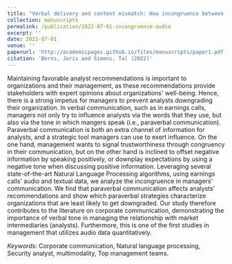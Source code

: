 ```yaml
---
title: "Verbal delivery and content mismatch: How incongruence between managers' tone of voice and word sentiment affects security analysts' recommendations"
collection: manuscripts
permalink: /publication/2022-07-01-incongruence-audio
excerpt: ''
date: 2022-07-01
venue: ''
paperurl: 'http://academicpages.github.io/files/manuscripts/paper1.pdf'
citation: 'Berns, Joris and Simons, Tal (2022)'
---
```


Maintaining favorable analyst recommendations is important to organizations and their management, as these recommendations provide stakeholders with expert opinions about organizations' well-being. Hence, there is a strong impetus for managers to prevent analysts downgrading their organization. In verbal communication, such as in earnings calls, managers not only try to influence analysts via the words that they use, but also via the tone in which mangers speak (i.e., paraverbal communication). Paraverbal communication is both an extra channel of information for analysts, and a strategic tool managers can use to exert influence. On the one hand, management wants to signal trustworthiness through congruency in their communication, but on the other hand is inclined to offset negative information by speaking positively, or downplay expectations by using a negative tone when discussing positive information. Leveraging several state-of-the-art Natural Language Processing algorithms, using earnings calls' audio and textual data, we analyze the incongruence in managers' communication. We find that paraverbal communication affects analysts' recommendations and show which paraverbal strategies characterize organizations that are least likely to get downgraded. Our study therefore contributes to the literature on corporate communication, demonstrating the importance of verbal tone in managing the relationship with market intermediaries (analysts). Furthermore, this is one of the first studies in management that utilizes audio data quantitatively.

<i>Keywords</i>: Corporate communication, Natural language processing, Security analyst, multimodality, Top management teams.
